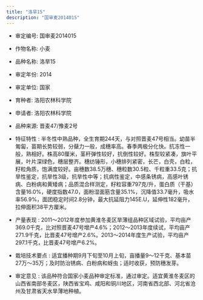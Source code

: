 ```yaml
---
title: "洛旱15"
description: "国审麦2014015"
---
```

* 审定编号:  国审麦2014015

*  作物名称:  小麦

*  品种名称:  洛旱15

*  审定年份:  2014

*  审定单位:  国家

* 育种者:  洛阳农林科学院

*  申请者:  洛阳农林科学院

*  品种来源:  晋麦47/豫麦2号

*  特征特性 : 
半冬性中熟品种，全生育期244天，与对照晋麦47号相当。幼苗半匍匐，苗期长势较弱，分蘖力一般，成穗率高。春季两极分化快。抗冻性一般，熟相好。株高80厘米，茎秆弹性较好，抗倒性较好。株型较紧凑，旗叶平展，叶片深绿色，穗层整齐。穗纺锤形，小穗排列紧密，长芒，白壳，白粒，籽粒角质，饱满度较好。亩穗数38.5万穗、穗粒数30.5粒、千粒重33.5克；抗旱性鉴定，抗旱性3级，抗旱性中等；抗病性鉴定，中感条锈病，高感叶锈病、白粉病和黄矮病；品质混合样测定，籽粒容重797克/升，蛋白质（干基）含量16.0%，硬度指数47.0，面粉湿面筋含量35.1%，沉降值33.7毫升，吸水率56.9%，面团稳定时间2.8分钟，最大抗延阻力145E.U，延伸性182毫升，拉伸面积38平方厘米。
 
*  产量表现 : 
2011～2012年度参加黄淮冬麦区旱薄组品种区域试验，平均亩产369.0千克，比对照晋麦47号增产4.6%；2012～2013年度续试，平均亩产271.9千克，比晋麦47号增产2.6%。2013～2014年度生产试验，平均亩产297.1千克，比晋麦47号增产6.2%。

*  栽培技术要点 : 
适宜播种期9月下旬至10月上旬，亩播量9～12千克、基本苗27万～35万；及时防治锈病、白粉病和蚜虫；适时收获，预防穗发芽。

*  审定意见 : 
该品种符合国家小麦品种审定标准，通过审定。适宜黄淮冬麦区的山西省南部冬麦区，陕西省宝鸡、咸阳和铜川地区，河南省西北部、河北省沧州及甘肃省天水旱薄地种植。

